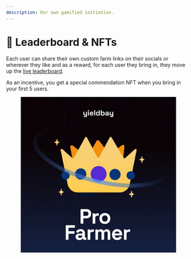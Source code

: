 ```yaml
---
description: Our own gamified initiative.
---
```


# 🏅 Leaderboard & NFTs

Each user can share their own custom farm links on their socials or wherever they like and as a reward, for each user they bring in, they move up the [live leaderboard](https://list.yieldbay.io/leaderboard).&#x20;

As an incentive, you get a special commendation NFT when you bring in your first 5 users.

<figure><img src="../.gitbook/assets/image (3).png" alt=""><figcaption></figcaption></figure>
